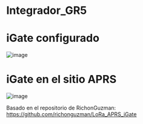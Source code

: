 # Integrador_GR5

# iGate configurado

![image](https://github.com/user-attachments/assets/4ff2ca93-65dd-46c3-9973-6c4c737e117a)

# iGate en el sitio APRS

![image](https://github.com/user-attachments/assets/13e90306-fb68-400f-97ad-941ab7919bea)

Basado en el repositorio de RichonGuzman:
https://github.com/richonguzman/LoRa_APRS_iGate
